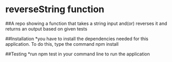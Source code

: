 # reverseString function

##A repo showing a function that takes a string input and(or) reverses it and returns an output based on given tests

##Installation
*you have to install the dependencies  needed for this application. To do this, type the command npm install 

##Testing
*run npm test in your command line to run the application
